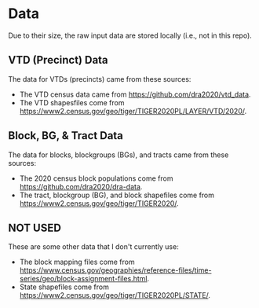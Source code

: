 # Data

Due to their size, the raw input data are stored locally (i.e., not in this repo).

## VTD (Precinct) Data

The data for VTDs (precincts) came from these sources:

* The VTD census data came from https://github.com/dra2020/vtd_data.
* The VTD shapesfiles come from https://www2.census.gov/geo/tiger/TIGER2020PL/LAYER/VTD/2020/.

## Block, BG, & Tract Data

The data for blocks, blockgroups (BGs), and tracts came from these sources:

* The 2020 census block populations come from https://github.com/dra2020/dra-data.
* The tract, blockgroup (BG), and block shapefiles come from https://www2.census.gov/geo/tiger/TIGER2020/.

## NOT USED

These are some other data that I don't currently use:

* The block mapping files come from https://www.census.gov/geographies/reference-files/time-series/geo/block-assignment-files.html.
* State shapefiles come from https://www2.census.gov/geo/tiger/TIGER2020PL/STATE/.

